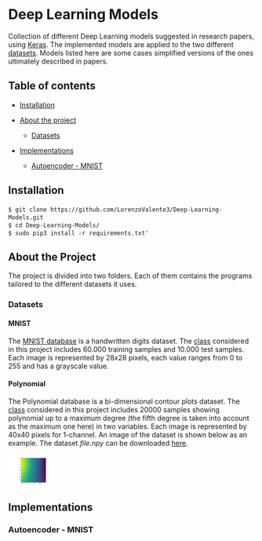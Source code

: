 # Deep Learning Models


Collection of different Deep Learning models suggested in research papers, using [Keras](https://keras.io/).
The implemented models are applied to the two different [datasets](#datasets). 
Models listed here are some cases simplified versions of the ones ultimately described in papers.

## Table of contents
- [Installation](#installation)

- [About the project](#about-the-project)
    - [Datasets](#datasets)

- [Implementations](#implementations)
    - [Autoencoder - MNIST](#autoencoder-mnist)
    

## Installation
    $ git clone https://github.com/LorenzoValente3/Deep-Learning-Models.git
    $ cd Deep-Learning-Models/
    $ sudo pip3 install -r requirements.txt'

## About the Project
The project is divided into two folders. 
Each of them contains the programs tailored to the different datasets it uses. 

### Datasets
#### MNIST
The [MNIST database](https://en.wikipedia.org/wiki/MNIST_database) is a handwritten digits dataset. 
The [class](./models_using_MNIST/MNIST_dataset.py) considered in this project includes 60.000 training samples and 10.000 test samples. 
Each image is represented by 28x28 pixels, each value ranges from 0 to 255 and has a grayscale value.

#### Polynomial
The Polynomial database is a bi-dimensional contour plots dataset. 
The [class](./GANs_using_Polyomials) considered in this project includes 20000 samples showing polynomial up to a maximum degree (the fifth degree is taken into account as the maximum one here) in two variables.
Each image is represented by 40x40 pixels for 1-channel. 
An image of the dataset is shown below as an example.
The dataset _file.npy_ can be downloaded [here](https://drive.google.com/drive/folders/13HlpRhNTrz7WK0NQnrNoA7BQTlPOXb3u?usp=sharing). 

<img src="GANs_using_Polynomials/images/DCGAN/contour.png" align="center" width="100" height="auto"/>


## Implementations 
### Autoencoder - MNIST